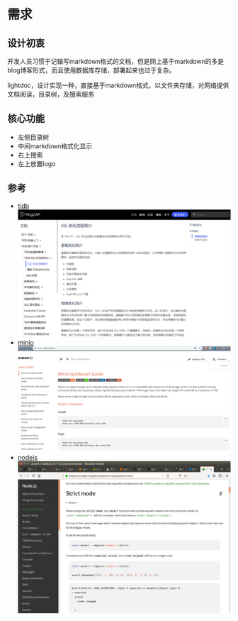 # 需求

## 设计初衷
开发人员习惯于记辑写markdown格式的文档，但是网上基于markdown的多是blog博客形式，而且使用数据库存储，部署起来也过于复杂。

lightdoc，设计实现一种，直接基于markdown格式，以文件夹存储，对网络提供文档阅读，目录树，及搜索服务

## 核心功能

+ 左侧目录树
+ 中间markdown格式化显示
+ 右上搜索
+ 左上放置logo

## 参考

+ [tidb](https://pingcap.com/docs-cn/sql/sql-optimizer-overview/)
![tidb doc](img/tidb.jpg)
+ [minio](https://docs.min.io/)
![minio](img/minio.jpg)
+ [nodejs](https://nodejs.org/docs/latest-v9.x/api/assert.html)
![nodejs](img/node.png)
